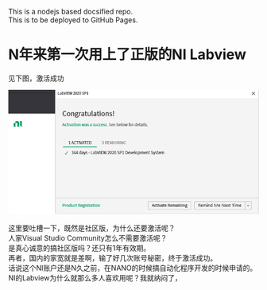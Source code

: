 This is a nodejs based docsified repo.  
This is to be deployed to GitHub Pages.

# N年来第一次用上了正版的NI Labview

见下图，激活成功  

![Labview激活成功](./labview.png)

这里要吐槽一下，既然是社区版，为什么还要激活呢？   
人家Visual Studio Community怎么不需要激活呢？   
是真心诚意的搞社区版吗？还只有1年有效期。   
再者，国内的家宽就是差啊，输了好几次账号秘密，终于激活成功。   
话说这个NI账户还是N久之前，在NANO的时候搞自动化程序开发的时候申请的。   
NI的Labview为什么就那么多人喜欢用呢？我就纳闷了，   
